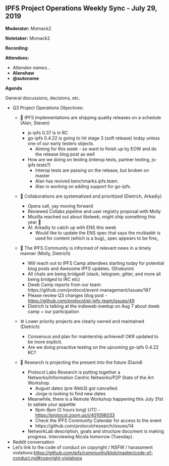 ## IPFS Project Operations Weekly Sync - July 29, 2019


**Moderator:** Momack2

**Notetaker:** Momack2

**Recording:**

**Attendees:**

-   _Attendee names…_
-   __Alanshaw__
-   __@autonome__
  

**Agenda**

General discussions, decisions, etc.

-   Q3 Project Operations Objectives:
    -   🚀 IPFS Implementations are shipping quality releases on a schedule (Alan, Steven)
        -   js-ipfs 0.37 is in RC
        -   go-ipfs 0.4.22 is going to hit stage 3 (soft release) today unless one of our early testers objects.
            -   Aiming for this week - so want to finish up by EOW and do the release blog post as well
        -   How are we doing on testing (interop tests, partner testing, js-ipfs tests?)
            -   Interop tests are passing on the release, but broken on master
            -   Alan has revived benchmarks.ipfs.team.
            -   Alan is working on adding support for go-ipfs.
    -   🤝 Collaborations are systematized and prioritized (Dietrich, Arkadiy)
        -   Opera call, yay moving forward
        -   Reviewed Collabs pipeline and user registry proposal with Molly
        -   Mozilla reached out about libdweb, might ship something this year 🙏
        -   AI: Arkadiy to catch up with ENS this week
            -   Would like to update the ENS spec that says the multiaddr is used for content (which is a bug)_ spec appears to be fine_

    -   📣 The IPFS Community is informed of relevant news in a timely manner (Molly, Dietrich)
        -   Will reach out to IPFS Camp attendees starting today for potential blog posts and Awesome IPFS updates. (Shokunin)
        -   All chats are being bridged! (slack, telegram, gitter, and more all being bridged to IRC etc)
        -   Dweb Camp reports from our team: https&#x3A;//github.com/protocol/event-management/issues/187
        -   Please review Q3 changes blog post -<https://github.com/protocol/pl-ipfs-team/issues/49>
        -   Dietrich is talking at the indieweb meetup on Aug 7 about dweb camp + our participation
    -   ⚙️ Lower priority projects are clearly owned and maintained (Dietrich)
        -   Consensus and plan for maintership achieved! OKR updated to be more explicit.
        -   Are we doing proactive testing on the upcoming go-ipfs 0.4.22 RC?
    -   🥼 Research is projecting the present into the future (David)
        -   Protocol Labs Research is putting together a Networks/Information Centric Networks/P2P State of the Art Workshop.
            -   August dates (pre Web3) got cancelled.
            -   Jorge is looking to find new dates
        -   Meanwhile, there is a Remote Workshop happening this July 31st to satiate your appetite
            -   6pm-8pm (2 hours long) UTC -<https://protocol.zoom.us/j/401098033>
            -   Check the IPFS Community Calendar for access to the event
            -   https&#x3A;//github.com/protocol/research/issues/14
        -   NetworkLab description, goals and structure document is making progress. Interviewing Nicola tomorrow (Tuesday).
-   Reddit conversation
  - Let’s link to the code of conduct on copyright / NSFW / harassment violations:<https://github.com/ipfs/community/blob/master/code-of-conduct.md#copyright-violations>
